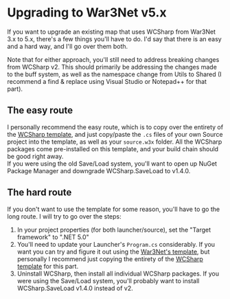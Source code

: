 # Upgrading to War3Net v5.x

If you want to upgrade an existing map that uses WCSharp from War3Net 3.x to 5.x, there's a few things you'll have to do. I'd say that there is an easy and a hard way, and I'll go over them both.  

Note that for either approach, you'll still need to address breaking changes from WCSharp v2. This should primarily be addressing the changes made to the buff system, as well as the namespace change from Utils to Shared (I recommend a find & replace using Visual Studio or Notepad++ for that part).

## The easy route

I personally recommend the easy route, which is to copy over the entirety of the [WCSharp template](getting-started.md), and just copy/paste the `.cs` files of your own Source project into the template, as well as your `source.w3x` folder. All the WCSharp packages come pre-installed on this template, and your build chain should be good right away.  
If you were using the old Save/Load system, you'll want to open up NuGet Package Manager and downgrade WCSharp.SaveLoad to v1.4.0.

## The hard route

If you don't want to use the template for some reason, you'll have to go the long route. I will try to go over the steps:

1. In your project properties (for both launcher/source), set the "Target framework" to ".NET 5.0"
2. You'll need to update your Launcher's `Program.cs` considerably. If you want you can try and figure it out using the [War3Net's template](https://github.com/Drake53/War3Map.Template/tree/master/src/War3Map.Template.Launcher), but personally I recommend just copying the entirety of the [WCSharp template](getting-started.md) for this part.
3. Uninstall WCSharp, then install all individual WCSharp packages. If you were using the Save/Load system, you'll probably want to install WCSharp.SaveLoad v1.4.0 instead of v2.
